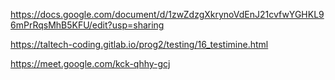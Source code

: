https://docs.google.com/document/d/1zwZdzgXkrynoVdEnJ21cvfwYGHKL96mPrRqsMhB5KFU/edit?usp=sharing

https://taltech-coding.gitlab.io/prog2/testing/16_testimine.html

https://meet.google.com/kck-qhhy-gcj

